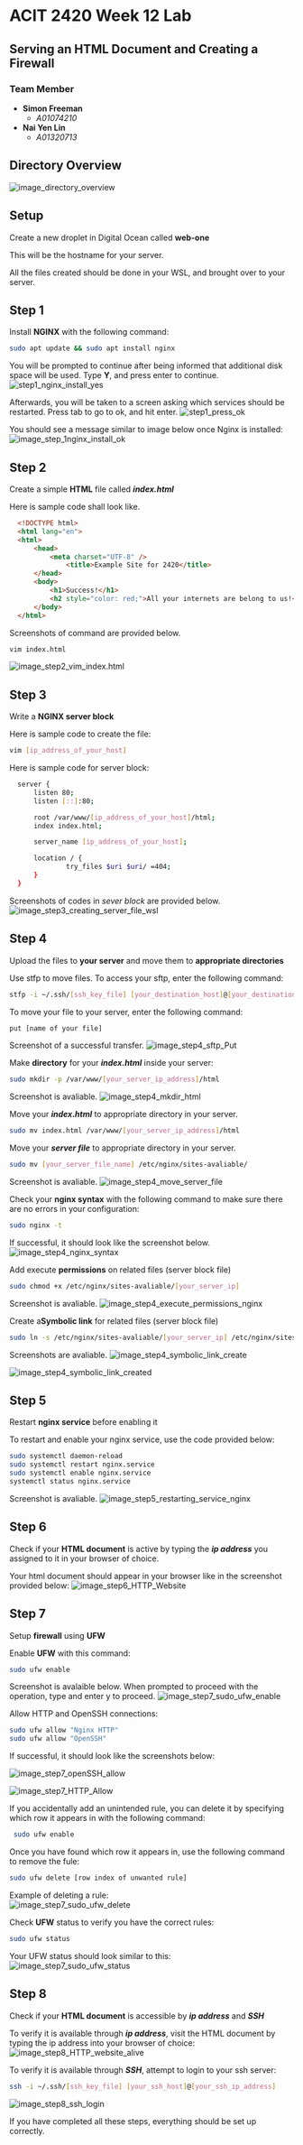 # ACIT 2420 Week 12 Lab

## Serving an HTML Document and Creating a Firewall
### Team Member

+ **Simon Freeman**
  + *A01074210*
+ **Nai Yen Lin**
  + *A01320713*

## Directory Overview
![image_directory_overview](Images/directory_overview.png)

## Setup
Create a new droplet in Digital Ocean called **web-one**

This will be the hostname for your server.

All the files created should be done in your WSL, and brought over to your server.

## Step 1

Install **NGINX** with the following command:
  ```bash
  sudo apt update && sudo apt install nginx 
  ```

You will be prompted to continue after being informed that additional disk space will be used. Type **Y**, and press enter to continue.
![step1_nginx_install_yes](Images/step1_nginx_install_yes.jpg)

Afterwards, you will be taken to a screen asking which services should be restarted. Press tab to go to ok, and hit enter.
![step1_press_ok](Images/step1_press_ok.jpg)

You should see a message similar to image below once Nginx is installed:
![image_step_1nginx_install_ok](Images/step1_nginx_install_ok.jpg)

## Step 2

Create a simple **HTML** file called ***index.html***

Here is sample code shall look like.  
  ```html
    <!DOCTYPE html>
    <html lang="en">
    <html>
        <head>
            <meta charset="UTF-8" />
                <title>Example Site for 2420</title>
        </head>
        <body>
            <h1>Success!</h1>
            <h2 style="color: red;">All your internets are belong to us!</h2>
        </body>
    </html>
  ```

Screenshots of command are provided below.
  ```bash
  vim index.html
  ```
![image_step2_vim_index.html](Images/step2_vim_index.html.jpg)



## Step 3

Write a **NGINX server block**

Here is sample code to create the file:
  ```bash
  vim [ip_address_of_your_host]
  ```

Here is sample code for server block:
  ```bash
    server {
        listen 80;
        listen [::]:80;

        root /var/www/[ip_address_of_your_host]/html;
        index index.html;

        server_name [ip_address_of_your_host];

        location / {
                try_files $uri $uri/ =404;
        }
    }
  ```

Screenshots of codes in *sever block* are provided below.
![image_step3_creating_server_file_wsl](Images/step3_creating_server_file_wsl.jpg)


## Step 4

Upload the files to **your server** and move them to **appropriate directories**

Use stfp to move files. To access your sftp, enter the following command:

  ```bash
  stfp -i ~/.ssh/[ssh_key_file] [your_destination_host]@[your_destination_ip_address]
  ```
To move your file to your server, enter the following command:
```bash
put [name of your file]
```
Screenshot of a successful transfer.
![image_step4_sftp_Put](Images/step4_sftp_Put.jpg)

Make **directory** for your ***index.html*** inside your server:
  ```bash
  sudo mkdir -p /var/www/[your_server_ip_address]/html
  ```

Screenshot is avaliable.
![image_step4_mkdir_html](Images/step4_mkdir_html.jpg)

Move your ***index.html*** to appropriate directory in your server.
  ```bash
  sudo mv index.html /var/www/[your_server_ip_address]/html
  ```

Move your ***server file*** to appropriate directory in your server.
  ```bash
  sudo mv [your_server_file_name] /etc/nginx/sites-avaliable/
  ```

Screenshot is avaliable.
![image_step4_move_server_file](Images/step4_move_server_file.jpg)


Check your **nginx syntax** with the following command to make sure there are no errors in your configuration:
  ```bash
  sudo nginx -t
  ```

If successful, it should look like the screenshot below.
![image_step4_nginx_syntax](Images/step4_nginx_syntax.jpg)


Add execute **permissions** on related files (server block file)
  ```bash
  sudo chmod +x /etc/nginx/sites-avaliable/[your_server_ip]
  ```

Screenshot is avaliable.
![image_step4_execute_permissions_nginx](Images/step4_execute_permissions_nginx.jpg)


Create a**Symbolic link** for related files (server block file)
  ```bash
  sudo ln -s /etc/nginx/sites-avaliable/[your_server_ip] /etc/nginx/sites-enabled/
  ```

Screenshots are avaliable.
![image_step4_symbolic_link_create](Images/step4_symbolic_link_create.jpg)

![image_step4_symbolic_link_created](Images/step4_symbolic_link_created.jpg)


## Step 5

Restart **nginx service** before enabling it

To restart and enable your nginx service, use the code provided below:
  ```bash
  sudo systemctl daemon-reload
  sudo systemctl restart nginx.service
  sudo systemctl enable nginx.service
  systemctl status nginx.service
  ```

Screenshot is avaliable.
![image_step5_restarting_service_nginx](Images/step5_restarting_service_nginx.jpg)


## Step 6

Check if your **HTML document** is active by typing the ***ip address*** you assigned to it in your browser of choice.

Your html document should appear in your browser like in the screenshot provided below:
![image_step6_HTTP_Website](Images/step6_HTTP_Website.jpg)


## Step 7

Setup **firewall** using **UFW**

Enable **UFW** with this command:
  ```bash
  sudo ufw enable
  ```

Screenshot is avalaible below. When prompted to proceed with the operation, type and enter y to proceed.
![image_step7_sudo_ufw_enable](Images/step7_sudo_ufw_enable.jpg)

Allow HTTP and OpenSSH connections:
  ```bash
  sudo ufw allow "Nginx HTTP"
  sudo ufw allow "OpenSSH"
  ```

If successful, it should look like the screenshots below:

![image_step7_openSSH_allow](Images/step7_openSSH_allow.jpg)

![image_step7_HTTP_Allow](Images/step7_HTTP_Allow.jpg)

If you accidentally add an unintended rule, you can delete it by specifying which row it appears in with the following command:

 ```bash
  sudo ufw enable
  ```
Once you have found which row it appears in, use the following command to remove the fule:

  ```bash
  sudo ufw delete [row index of unwanted rule]
  ```

Example of deleting a rule:    
![image_step7_sudo_ufw_delete](Images/step7_sudo_ufw_delete.jpg)


Check **UFW** status to verify you have the correct rules:
  ```bash
  sudo ufw status
  ```

Your UFW status should look similar to this:
![image_step7_sudo_ufw_status](Images/step7_sudo_ufw_status.jpg)


## Step 8

Check if your **HTML document** is accessible by ***ip address*** and ***SSH***

To verify it is available through ***ip address***, visit the HTML document by typing the ip address into your browser of choice:
![image_step8_HTTP_website_alive](Images/step8_HTTP_website_alive.jpg)

To verify it is available through ***SSH***, attempt to login to your ssh server:
  ```bash
  ssh -i ~/.ssh/[ssh_key_file] [your_ssh_host]@[your_ssh_ip_address]
  ```

![image_step8_ssh_login](Images/step8_ssh_login.jpg)


If you have completed all these steps, everything should be set up correctly.